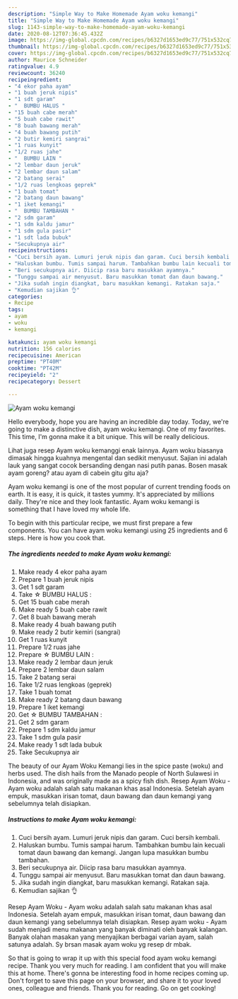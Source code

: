 ```yaml
---
description: "Simple Way to Make Homemade Ayam woku kemangi"
title: "Simple Way to Make Homemade Ayam woku kemangi"
slug: 1143-simple-way-to-make-homemade-ayam-woku-kemangi
date: 2020-08-12T07:36:45.432Z
image: https://img-global.cpcdn.com/recipes/b6327d1653ed9c77/751x532cq70/ayam-woku-kemangi-foto-resep-utama.jpg
thumbnail: https://img-global.cpcdn.com/recipes/b6327d1653ed9c77/751x532cq70/ayam-woku-kemangi-foto-resep-utama.jpg
cover: https://img-global.cpcdn.com/recipes/b6327d1653ed9c77/751x532cq70/ayam-woku-kemangi-foto-resep-utama.jpg
author: Maurice Schneider
ratingvalue: 4.9
reviewcount: 36240
recipeingredient:
- "4 ekor paha ayam"
- "1 buah jeruk nipis"
- "1 sdt garam"
- "  BUMBU HALUS "
- "15 buah cabe merah"
- "5 buah cabe rawit"
- "8 buah bawang merah"
- "4 buah bawang putih"
- "2 butir kemiri sangrai"
- "1 ruas kunyit"
- "1/2 ruas jahe"
- "  BUMBU LAIN "
- "2 lembar daun jeruk"
- "2 lembar daun salam"
- "2 batang serai"
- "1/2 ruas lengkoas geprek"
- "1 buah tomat"
- "2 batang daun bawang"
- "1 iket kemangi"
- "  BUMBU TAMBAHAN "
- "2 sdm garam"
- "1 sdm kaldu jamur"
- "1 sdm gula pasir"
- "1 sdt lada bubuk"
- "Secukupnya air"
recipeinstructions:
- "Cuci bersih ayam. Lumuri jeruk nipis dan garam. Cuci bersih kembali."
- "Haluskan bumbu. Tumis sampai harum. Tambahkan bumbu lain kecuali tomat daun bawang dan kemangi. Jangan lupa masukkan bumbu tambahan."
- "Beri secukupnya air. Diicip rasa baru masukkan ayamnya."
- "Tunggu sampai air menyusut. Baru masukkan tomat dan daun bawang."
- "Jika sudah ingin diangkat, baru masukkan kemangi. Ratakan saja."
- "Kemudian sajikan 👌"
categories:
- Recipe
tags:
- ayam
- woku
- kemangi

katakunci: ayam woku kemangi 
nutrition: 156 calories
recipecuisine: American
preptime: "PT40M"
cooktime: "PT42M"
recipeyield: "2"
recipecategory: Dessert

---
```



![Ayam woku kemangi](https://img-global.cpcdn.com/recipes/b6327d1653ed9c77/751x532cq70/ayam-woku-kemangi-foto-resep-utama.jpg)

Hello everybody, hope you are having an incredible day today. Today, we're going to make a distinctive dish, ayam woku kemangi. One of my favorites. This time, I'm gonna make it a bit unique. This will be really delicious.

Lihat juga resep Ayam woku kemanggi enak lainnya. Ayam woku biasanya dimasak hingga kuahnya mengental dan sedikit menyusut. Sajian ini adalah lauk yang sangat cocok bersanding dengan nasi putih panas. Bosen masak ayam goreng? atau ayam di cabein gitu gitu aja?

Ayam woku kemangi is one of the most popular of current trending foods on earth. It is easy, it is quick, it tastes yummy. It's appreciated by millions daily. They're nice and they look fantastic. Ayam woku kemangi is something that I have loved my whole life.


To begin with this particular recipe, we must first prepare a few components. You can have ayam woku kemangi using 25 ingredients and 6 steps. Here is how you cook that.

<!--inarticleads1-->

##### The ingredients needed to make Ayam woku kemangi:

1. Make ready 4 ekor paha ayam
1. Prepare 1 buah jeruk nipis
1. Get 1 sdt garam
1. Take  ☆ BUMBU HALUS :
1. Get 15 buah cabe merah
1. Make ready 5 buah cabe rawit
1. Get 8 buah bawang merah
1. Make ready 4 buah bawang putih
1. Make ready 2 butir kemiri (sangrai)
1. Get 1 ruas kunyit
1. Prepare 1/2 ruas jahe
1. Prepare  ☆ BUMBU LAIN :
1. Make ready 2 lembar daun jeruk
1. Prepare 2 lembar daun salam
1. Take 2 batang serai
1. Take 1/2 ruas lengkoas (geprek)
1. Take 1 buah tomat
1. Make ready 2 batang daun bawang
1. Prepare 1 iket kemangi
1. Get  ☆ BUMBU TAMBAHAN :
1. Get 2 sdm garam
1. Prepare 1 sdm kaldu jamur
1. Take 1 sdm gula pasir
1. Make ready 1 sdt lada bubuk
1. Take Secukupnya air


The beauty of our Ayam Woku Kemangi lies in the spice paste (woku) and herbs used. The dish hails from the Manado people of North Sulawesi in Indonesia, and was originally made as a spicy fish dish. Resep Ayam Woku - Ayam woku adalah salah satu makanan khas asal Indonesia. Setelah ayam empuk, masukkan irisan tomat, daun bawang dan daun kemangi yang sebelumnya telah disiapkan. 

<!--inarticleads2-->

##### Instructions to make Ayam woku kemangi:

1. Cuci bersih ayam. Lumuri jeruk nipis dan garam. Cuci bersih kembali.
1. Haluskan bumbu. Tumis sampai harum. Tambahkan bumbu lain kecuali tomat daun bawang dan kemangi. Jangan lupa masukkan bumbu tambahan.
1. Beri secukupnya air. Diicip rasa baru masukkan ayamnya.
1. Tunggu sampai air menyusut. Baru masukkan tomat dan daun bawang.
1. Jika sudah ingin diangkat, baru masukkan kemangi. Ratakan saja.
1. Kemudian sajikan 👌


Resep Ayam Woku - Ayam woku adalah salah satu makanan khas asal Indonesia. Setelah ayam empuk, masukkan irisan tomat, daun bawang dan daun kemangi yang sebelumnya telah disiapkan. Resep ayam woku - Ayam sudah menjadi menu makanan yang banyak diminati oleh banyak kalangan. Banyak olahan masakan yang menyajikan berbagai varian ayam, salah satunya adalah. Sy brsan masak ayam woku yg resep dr mbak. 

So that is going to wrap it up with this special food ayam woku kemangi recipe. Thank you very much for reading. I am confident that you will make this at home. There's gonna be interesting food in home recipes coming up. Don't forget to save this page on your browser, and share it to your loved ones, colleague and friends. Thank you for reading. Go on get cooking!
